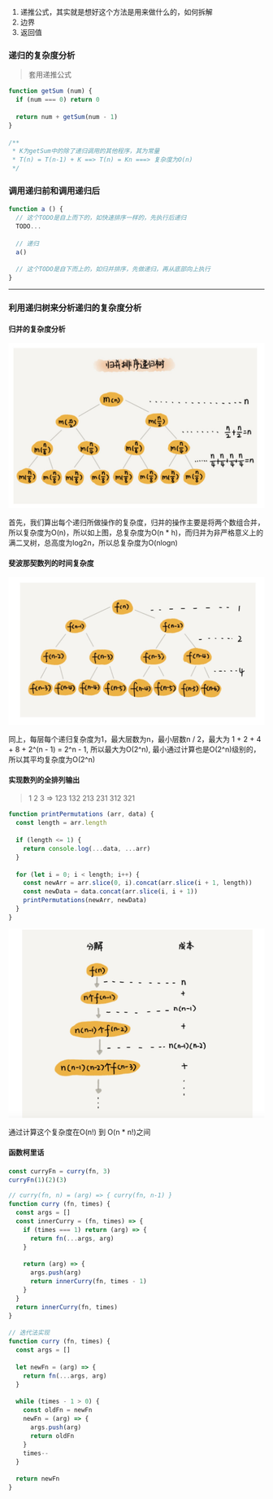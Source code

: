 1. 递推公式，其实就是想好这个方法是用来做什么的，如何拆解
2. 边界
3. 返回值

### 递归的复杂度分析

> 套用递推公式

```javascript
function getSum (num) {
  if (num === 0) return 0

  return num + getSum(num - 1)
}

/**
 * K为getSum中的除了递归调用的其他程序，其为常量
 * T(n) = T(n-1) + K ==> T(n) = Kn ===> 复杂度为O(n)
 */
```

### 调用递归前和调用递归后

```javascript
function a () {
  // 这个TODO是自上而下的，如快速排序一样的，先执行后递归
  TODO...

  // 递归
  a()

  // 这个TODO是自下而上的，如归并排序，先做递归，再从底部向上执行
}
```

---

### 利用递归树来分析递归的复杂度分析

#### 归并的复杂度分析

![归并](./assets/2.png)

首先，我们算出每个递归所做操作的复杂度，归并的操作主要是将两个数组合并，所以复杂度为O(n)，所以如上图，总复杂度为O(n * h)，而归并为非严格意义上的满二叉树，总高度为log2n，所以总复杂度为O(nlogn)

#### 斐波那契数列的时间复杂度

![斐波那契数](./assets/3.jpg)

同上，每层每个递归复杂度为1，最大层数为n，最小层数n / 2，最大为 1 + 2 + 4 + 8 + 2^(n - 1) = 2^n - 1, 所以最大为O(2^n), 最小通过计算也是O(2^n)级别的，所以其平均复杂度为O(2^n)

#### 实现数列的全排列输出

> 1 2 3 => 123 132 213 231 312 321

```javascript
function printPermutations (arr, data) {
  const length = arr.length

  if (length <= 1) {
    return console.log(...data, ...arr)
  }

  for (let i = 0; i < length; i++) {
    const newArr = arr.slice(0, i).concat(arr.slice(i + 1, length))
    const newData = data.concat(arr.slice(i, i + 1))
    printPermutations(newArr, newData)
  }
}
```

![数列排序](./assets/4.jpg)

通过计算这个复杂度在O(n!) 到 O(n * n!)之间

#### 函数柯里话

```js
const curryFn = curry(fn, 3)
curryFn(1)(2)(3) 
```

```js
// curry(fn, n) = (arg) => { curry(fn, n-1) }
function curry (fn, times) {
  const args = []
  const innerCurry = (fn, times) => {
    if (times === 1) return (arg) => {
      return fn(...args, arg)
    }

    return (arg) => {
      args.push(arg)
      return innerCurry(fn, times - 1)
    }
  }
  return innerCurry(fn, times)
}

// 迭代法实现
function curry (fn, times) {
  const args = []

  let newFn = (arg) => {
    return fn(...args, arg)
  }

  while (times - 1 > 0) {
    const oldFn = newFn
    newFn = (arg) => {
      args.push(arg)
      return oldFn
    }
    times--
  }

  return newFn
}
```